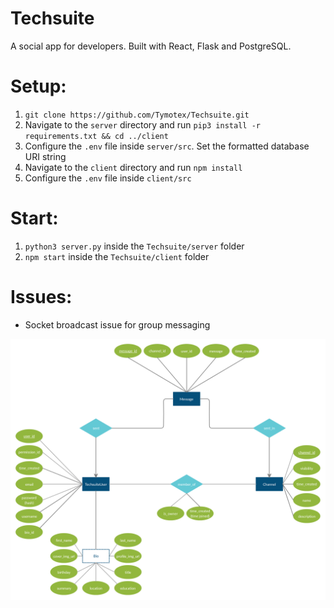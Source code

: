# Techsuite
A social app for developers. Built with React, Flask and PostgreSQL.

# Setup:
1. `git clone https://github.com/Tymotex/Techsuite.git`
2. Navigate to the `server` directory and run `pip3 install -r requirements.txt && cd ../client`
3. Configure the `.env` file inside `server/src`. Set the formatted database URI string 
4. Navigate to the `client` directory and run `npm install`
5. Configure the `.env` file inside `client/src`


# Start:
1. `python3 server.py` inside the `Techsuite/server` folder
2. `npm start` inside the `Techsuite/client` folder


# Issues:
- Socket broadcast issue for group messaging

<img src="./images/Techsuite.png"></img>
